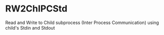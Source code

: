 # RW2ChIPCStd
Read and Write to Child subprocess (Inter Process Communication) using child's Stdin and Stdout

